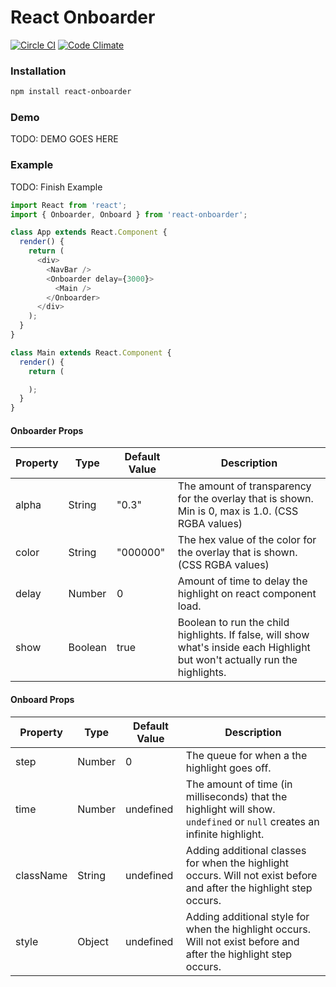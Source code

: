# React Onboarder

[![Circle CI](https://circleci.com/gh/jamby/react-onboarder.svg?style=shield&circle-token=:circle-token)](https://circleci.com/gh/jamby/react-onboarder)
[![Code Climate](https://codeclimate.com/github/jamby/react-onboarder.png)](https://codeclimate.com/github/jamby/react-onboarder)

### Installation

```bash
npm install react-onboarder
```

### Demo

TODO: DEMO GOES HERE

### Example

TODO: Finish Example

```javascript
import React from 'react';
import { Onboarder, Onboard } from 'react-onboarder';

class App extends React.Component {
  render() {
    return (
      <div>
        <NavBar />
        <Onboarder delay={3000}>
          <Main />
        </Onboarder>
      </div>
    );
  }
}

class Main extends React.Component {
  render() {
    return (

    );
  }
}
```

#### Onboarder Props
| Property | Type    | Default Value | Description |
| -------- | ----    | ------------- | ----------- |
| alpha    | String  | "0.3"         | The amount of transparency for the overlay that is shown. Min is 0, max is 1.0. (CSS RGBA values) |
| color    | String  | "000000"      | The hex value of the color for the overlay that is shown. (CSS RGBA values) |
| delay    | Number  | 0             | Amount of time to delay the highlight on react component load. |
| show     | Boolean | true          | Boolean to run the child highlights. If false, will show what's inside each Highlight but won't actually run the highlights. |

#### Onboard Props
| Property  | Type   | Default Value | Description |
| --------  | ----   | ------------- | ----------- |
| step      | Number | 0             | The queue for when a the highlight goes off. |
| time      | Number | undefined     | The amount of time (in milliseconds) that the highlight will show. `undefined` or `null` creates an infinite highlight. |
| className | String | undefined     | Adding additional classes for when the highlight occurs. Will not exist before and after the highlight step occurs. |
| style     | Object | undefined     | Adding additional style for when the highlight occurs. Will not exist before and after the highlight step occurs. |

